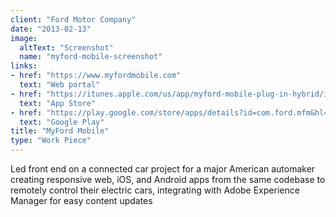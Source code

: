 ```yaml
---
client: "Ford Motor Company"
date: "2013-02-13"
image:
  altText: "Screenshot"
  name: "myford-mobile-screenshot"
links:
- href: "https://www.myfordmobile.com"
  text: "Web portal"
- href: "https://itunes.apple.com/us/app/myford-mobile-plug-in-hybrid/id599142823?mt=8"
  text: "App Store"
- href: "https://play.google.com/store/apps/details?id=com.ford.mfm&hl=en"
  text: "Google Play"
title: "MyFord Mobile"
type: "Work Piece"
---
```


Led front end on a connected car project for a major American automaker creating responsive web, iOS, and Android apps from the same codebase to remotely control their electric cars, integrating with Adobe Experience Manager for easy content updates
